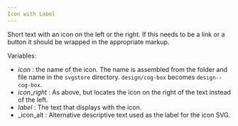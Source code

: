 ```yaml
---
Icon with Label
---
```


Short text with an icon on the left or the right. If this needs to be a link or a button it should be wrapped in the appropriate markup.

Variables:

* _icon_ : the name of the icon. The name is assembled from the folder and file name in the `svgstore` directory. `design/cog-box` becomes `design--cog-box`.
* _icon_\__right_ : As above, but locates the icon on the right of the text instead of the left.
* _label_ : The text that displays with the icon.
* _icon_alt : Alternative descriptive text used as the label for the icon SVG.
